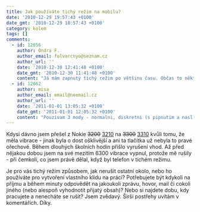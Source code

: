 ```yaml
---
title: Jak používáte tichý režim na mobilu?
date: '2010-12-29 19:57:43 +0100'
date_gmt: '2010-12-29 18:57:43 +0100'
category: kolem
tags: []
comments:
  - id: 12656
    author: Ondra F.
    author_email: folvarcnyo@seznam.cz
    author_url: ''
    date: '2010-12-30 12:41:48 +0100'
    date_gmt: '2010-12-30 11:41:48 +0100'
    content: "Já mám zapnutý tichý režim po většinu času. Občas to některým lidem, co se mi snaží dovolat vadí, ale mě to stále vyhovuje. \r\n\r\nNerad ruším lidi okolo zvoněním a hovorem třeba v MHD nebo na chodbě před přednáškovou místností, takže pokud vyloženě nečekám důležitý hovor, tak mám většinou zvonění vypnuto. Na mé nokii je navíc silné blikání displeje i diody, které často mimoděk zaregistruji, když mám mobil někde položený, takže to pak zvedám hned.\r\n\r\nMobil používám jako hodinky, takže se na displej dívám poměrně často, čili nepřijaté hovory a smsky většinou zaregistruji jen s malým zpožděním."
  - id: 12662
    author: misa
    author_email: email@neemail.cz
    author_url: ''
    date: '2011-01-01 13:05:32 +0100'
    date_gmt: '2011-01-01 12:05:32 +0100'
    content: "Pouzivam 3 mody - normalni, diskretni (s pipnutim a nasl. vibracema) a nekdy to vypnu uplne, prip. vypnu zvoneni vsem krome par malo vyvolenych.\r\nNormalni tak 20% casu, kdyz vim, ze budu potesen, kdyz me nekdo zavola/napise.\r\nDiskretni casto,\r\n3. mod kdyz vim, ze se na neco chci soustredit a konecne to dodelat(!) a je to dulezite, nebo kdyz uz fakt nechci nikoho ten den slyset.\r\nA kdyz spim, tak si mob. vypinam :-)."
---
```

<p>Kdysi dávno jsem přešel z Nokie <del>3200</del> <ins>3210</ins> na <del>3300</del> <ins>3310</ins> kvůli tomu, že měla vibrace - jinak byla o dost ošklivější a ani ta tlačítka už nebyla to pravé ořechové. Během dlouhých školních hodin přišlo vyrušení vhod. Až před nějakou dobou jsem na své mezitím 6300 vibrace vypnul, protože mě rušily - při čemkoli, co jsem právě dělal, když byl telefon v tichém režimu.</p>
<p>Je pro vás tichý režim způsobem, jak nerušit ostatní okolo, nebo ho používáte pro vytvoření vlastního klidu na práci? Potřebujete být kdykoli na příjmu a během minuty odpovědět na jakoukoli zprávu, hovor, mail či cokoli jiného (nebo alespoň vyhodnotit přijatý obsah)? Nebo si najdete dobu, kdy pracujete a nenecháte se rušit? Jsem zvědavý. Širší postřehy uvítám v komentářích. Díky.</p>
<p><script language="JavaScript" src="https://w.sharethis.com/button/buttons.js"></script><script language="JavaScript">stLight.options({ publisher:'18355ba4-a04c-4a33-a76f-847aadfc0f80', onhover:false });</script><script language="JavaScript" src="https://www.micropoll.com/a/MicroPoll?id=388512"></script></p>
